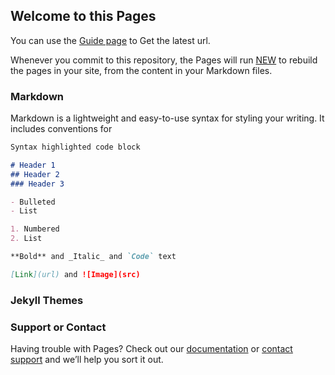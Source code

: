 ## Welcome to this Pages

You can use the [Guide page](https://nishi.dog) to Get the latest url.

Whenever you commit to this repository, the Pages will run [NEW](https://nishi.dog/) to rebuild the pages in your site, from the content in your Markdown files.

### Markdown

Markdown is a lightweight and easy-to-use syntax for styling your writing. It includes conventions for

```markdown
Syntax highlighted code block

# Header 1
## Header 2
### Header 3

- Bulleted
- List

1. Numbered
2. List

**Bold** and _Italic_ and `Code` text

[Link](url) and ![Image](src)
```
### Jekyll Themes
### Support or Contact

Having trouble with Pages? Check out our [documentation](https://nishi.dog) or [contact support](https://www.cowacg.com) and we’ll help you sort it out.
